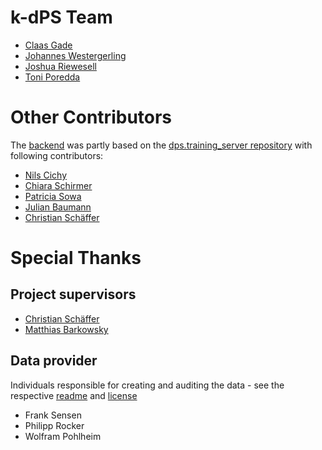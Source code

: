 # k-dPS Team
- [Claas Gade](https://github.com/claasga)
- [Johannes Westergerling](https://github.com/wolkenfarmer)
- [Joshua Riewesell](https://github.com/JoshuaRiewesell)
- [Toni Poredda](https://github.com/Toni000)

# Other Contributors
The [backend](backend) was partly based on the [dps.training_server repository](https://github.com/hpi-sam/dps.training_server) with following contributors:
- [Nils Cichy](https://github.com/inadicis)
- [Chiara Schirmer](https://github.com/Schirmchens)
- [Patricia Sowa](https://github.com/PatriciaSowa)
- [Julian Baumann](https://github.com/jeriox)
- [Christian Schäffer](https://github.com/christianzoellner)

# Special Thanks
## Project supervisors
- [Christian Schäffer](https://github.com/christianzoellner)
- [Matthias Barkowsky](https://github.com/mbarkowsky)

## Data provider
Individuals responsible for creating and auditing the data - see the respective [readme](backend/dps_training_k/data/README.md) and 
[license](backend/dps_training_k/data/LICENSE)
- Frank Sensen
- Philipp Rocker
- Wolfram Pohlheim